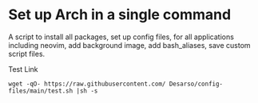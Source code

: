 


# Set up Arch in a single command
A script to install all packages, set up config files, for all applications including neovim, add background image, add bash_aliases, save custom script files.




Test Link

    wget -qO- https://raw.githubusercontent.com/ Desarso/config-files/main/test.sh |sh -s




